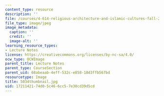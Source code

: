```yaml
---
content_type: resource
description: ''
file: /courses/4-614-religious-architecture-and-islamic-cultures-fall-2002/1721142174d05c466cc57e30cd39d5cd_5034thumbnail.jpg
file_type: image/jpeg
image_metadata:
  caption: ''
  credit: ''
  image-alt: ''
learning_resource_types:
- Lecture Notes
license: https://creativecommons.org/licenses/by-nc-sa/4.0/
ocw_type: OCWImage
parent_title: Lecture Notes
parent_type: CourseSection
parent_uid: 68abeaab-4eff-532c-e858-18d3ffb567bd
resourcetype: Image
title: 5034thumbnail.jpg
uid: 17211421-74d0-5c46-6cc5-7e30cd39d5cd
---
```

